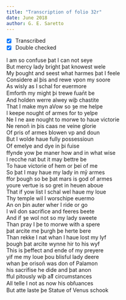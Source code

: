 ```yaml
---
title: "Transcription of folio 32r"
date: June 2018
author: G. E. Saretto
---
```


- [x] Transcribed
- [X] Double checked

I am so confuse þat I can not seye  
But mercy lady bright þat knowest wele  
My þought and seest what harmes þat I feele  
Considere al þis and rewe vpon my soore  
As wisly as I schal for euermore  
Emforth my might þi trewe ẜuan̄t be  
And holden werre alwey wiþ chastite  
That I make myn aVow so ȝe me helpe  
I keepe nought of armes for to yelpe  
Ne I ne axe nought to morwe to haue victorie  
Ne renon̄ in þis caas ne veine glorie  
Of pris of armes blowen vp and doun  
But I wolde haue fully possessioun  
Of emelye and dye in þi ẜuise  
ffynde yow þe maner how and in what wise  
I recche nat but it may bettre be  
To haue victorie of hem or þei of me  
So þat I may haue my lady in mȳ armes  
ffor þough so be þat mars is god of armes  
youre vertue is so gret in heuen aboue  
That if yow list I schal wel haue my loue  
Thy temple wil I worschipe euermo  
An on þin auter wher I ride or go  
I wil don sacrifice and feeres beete  
And if ȝe wol not so my lady sweete  
Than pray I þe to morwe with a spere  
þat arcite me þurgh þe herte bere  
Than rekke I nat whan I haue lost my lyf  
þough þat arcite wynne hir to his wyf  
This is þeffect and ende of my preyere  
yif me my loue þou blisful lady deere  
whan þe orison̄ was don of Palamon  
his sacrifise he dide and þat anon  
fful pitously wiþ aỻ circumstances  
All telle I not as now his obẜuances  
But atte laste þe Statue of Venus schook  
